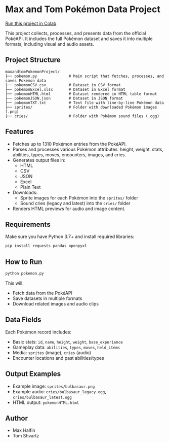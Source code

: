 # Max and Tom Pokémon Data Project

[Run this project in Colab](https://colab.research.google.com/drive/11piEEIaGOqQmcQ_t_JRdTtRg7aJajfoF?usp=sharing)

This project collects, processes, and presents data from the official PokéAPI. It includes the full Pokémon dataset and saves it into multiple formats, including visual and audio assets.

## Project Structure

```
maxandtomPokemonProject/
├── pokemon.py              # Main script that fetches, processes, and saves Pokémon data
├── pokemonCSV.csv          # Dataset in CSV format
├── pokemonExcel.xlsx       # Dataset in Excel format
├── pokemonHTML.html        # Dataset rendered in HTML table format
├── pokemonJSON.json        # Dataset in JSON format
├── pokemonTXT.txt          # Text file with line-by-line Pokémon data
├── sprites/                # Folder with downloaded Pokémon images (.png)
├── cries/                  # Folder with Pokémon sound files (.ogg)
```

## Features

- Fetches up to 1310 Pokémon entries from the PokéAPI.
- Parses and processes various Pokémon attributes: height, weight, stats, abilities, types, moves, encounters, images, and cries.
- Generates output files in:
  - HTML
  - CSV
  - JSON
  - Excel
  - Plain Text
- Downloads:
  - Sprite images for each Pokémon into the `sprites/` folder
  - Sound cries (legacy and latest) into the `cries/` folder
- Renders HTML previews for audio and image content.

## Requirements

Make sure you have Python 3.7+ and install required libraries:

```bash
pip install requests pandas openpyxl
```

## How to Run

```bash
python pokemon.py
```

This will:
- Fetch data from the PokéAPI
- Save datasets in multiple formats
- Download related images and audio clips

## Data Fields

Each Pokémon record includes:
- Basic stats: `id`, `name`, `height`, `weight`, `base_experience`
- Gameplay data: `abilities`, `types`, `moves`, `held_items`
- Media: `sprites` (image), `cries` (audio)
- Encounter locations and past abilities/types

## Output Examples

- Example image: `sprites/bulbasaur.png`
- Example audio: `cries/bulbasaur_legacy.ogg`, `cries/bulbasaur_latest.ogg`
- HTML output: `pokemonHTML.html`

## Author

- Max Halfin
- Tom Shvartz
